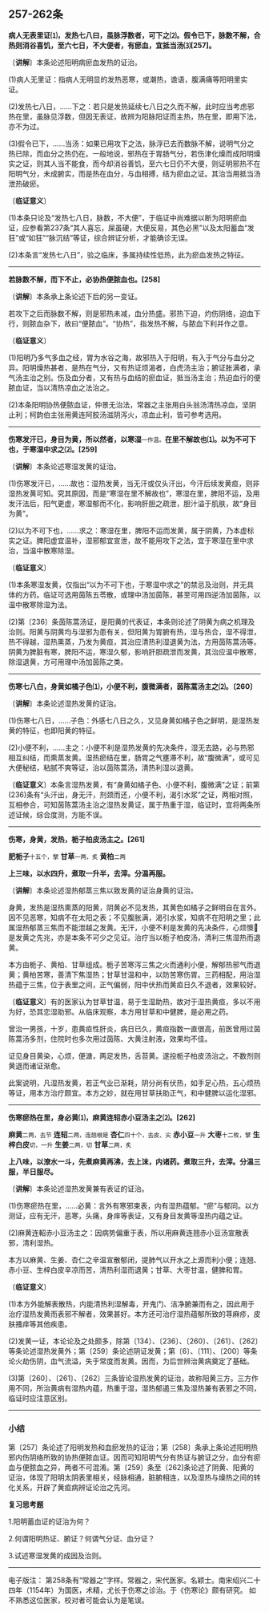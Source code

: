 ## 257-262条

**病人无表里证⑴，发热七八曰，虽脉浮数者，可下之⑵。假令已下，脉数不解，合热则消谷喜饥，至六七日，不大便者，有瘀血，宜抵当汤⑶[257]。**

〔**讲解**〕本条论述阳明病瘀血发热的证治。

(1)病人无里证：指病人无明显的发热恶寒，或潮热，谵语，腹满痛等阳明里实证。

(2)发热七八日，……下之：若只是发热延续七八日之久而不解，此时应当考虑邪热在里，虽脉见浮数，但因无表证，故辨为阳脉阳证而主热，热在里，即用下法，亦不为过。

(3)假令已下，……当汤：如果已用攻下之法，脉浮已去而数脉不解，说明气分之热已除，而血分之热仍在。一般地说，邪热在于胃肠气分，若伤津化燥而成阳明燥实之证，则其人当不能食，而今却消谷善饥，至六七日仍不大便，则证明邪热不在阳明气分，未成腑实，而是热在血分，与血相搏，结为瘀血之证。其治当用抵当汤泄热破瘀。

〔**临证意义**〕

(1)本条只论及“发热七八日，脉数，不大便”，于临证中尚难据以断为阳明瘀血证，应参看第237条“其人喜忘，屎虽硬，大便反易，其色必黑”以及太阳蓄血“发狂”或“如狂”“脉沉结”等证，综合辨证分析，才能确诊无误。

(2)本条言“发热七八日”，验之临床，多属持续性低热，此为瘀血发热之特征。

------

**若脉数不解，而下不止，必协热便脓血也。[258]**

〔**讲解**〕本条承上条论述下后的另一变证。

若攻下之后而脉数不解，则是邪热未减，血分热盛。邪热下迫，灼伤阴络，迫血下行，则脓血杂下，故曰“便脓血”。“协热”，指发热不解，与脓血下利并作之意。

〔**临证意义**〕

(1)阳明乃多气多血之经，胃为水谷之海，故邪热入于阳明，有入于气分与血分之异。阳明燥热甚者，是热在气分，又有热证烦渴者，白虎汤主治；腑证胀满者，承气汤主治之别。伤及血分者，又有热与血结的瘀血证，抵当汤主治；热迫血行的便脓血证，当以清热凉血之法治之。

(2)本条阳明协热便脓血证，仲景无治法，常器之主张用白头翁汤清热凉血，坚阴止利；柯韵伯主张用黄连阿胶汤滋阴泻火，凉血止利，皆可参考选用。

------

**伤寒发汗已，身目为黄，所以然者，以寒湿**<small>一作温。</small>**在里不解故也⑴。以为不可下也，于寒湿中求之⑵。[259]**

〔**讲解**〕本条论述寒湿发黄的证治。

(1)伤寒发汗已，……故也：湿热发黄，当无汗或仅头汗出，今汗后续发黄疸，则非湿热发黄可知。究其原因，而是“寒湿在里不解故也”，寒湿在里，脾阳不运，及用发汗法后，阳气更虚，寒湿郁而不化，影响肝胆之疏泄，胆汁溢于肌肤，故“身目为黄”。

(2)以为不可下也，……求之：寒湿在里，脾阳不运而发黄，属于阴黄，乃本虚标实之证。脾阳虚宜温补，湿邪郁宜宣泄，故不能用攻下之法，宜于寒湿在里中求治，当温中散寒除湿。

〔**临证意义**〕

(1)本条寒湿发黄，仅指出“以为不可下也，于寒湿中求之”的禁忌及治则，并无具体的方药。临证可选用茵陈五苓散，或理中汤加茵陈，甚至可用四逆汤加茵陈，以温中散寒除湿为法。

(2)第〔236〕条茵陈蒿汤证，是阳黄的代表证，本条则论述了阴黄为病之机理及治则。阳黄与阴黄均与湿邪为患有关，但阳黄为胃腑有热，湿与热合，湿不得泄，热不得越，湿热熏蒸，乃发为黄疸，其治应清热利湿退黄为法，方用茵陈蒿汤等。阴黄为脾脏有寒，脾阳不运，寒湿久郁，影响肝胆疏泄而发黄，其治应温中散寒，除湿退黄，方可用理中汤加茵陈之类。

------

**伤寒七八白，身黄如橘子色⑴，小便不利，腹微满者，茵陈蒿汤主之⑵。〔260〕**

〔**讲解**〕本条论述湿热发黄的证治。

(1)伤寒七八日，……子色：外感七八日之久，又见身黄如橘子色之鲜明，是湿热发黄的特征，也即阳黄的特征。

(2)小便不利，……主之：小便不利是湿热发黄的先决条件，湿无去路，必与热邪相互纠结，而熏蒸发黄。湿热瘀结在里，肠胃之气壅滞不利，故“腹微满”，或可见大便秘结，粘腻不爽等证，治以茵陈蒿汤，清热利湿以退黄。

〔**临证意义**〕本条言湿热发黄，有“身黄如橘子色、小便不利，腹微满”之证；前第(236)条有“头汗出，身无汗，剂颈而还，小便不利，渴引水浆”之证，两相对照，互相参合，可知茵陈蒿汤主治之湿热发黄证，属于热重于湿，临证时，宜将两条所述证候，综合度测，方能不误。

------

**伤寒，身黄，发热，栀子柏皮汤主之。[261]**

**肥栀子**<small>十五个，擘</small> **甘草**<small>一两，炙</small> **黄柏**<small>二两</small>

**上三味，以水四升，煮取一升半，去滓。分温再服。**

〔**讲解**〕本条论述湿热郁蒸三焦以致发黄的证治身黄的证治。

身黄，发热是湿热熏蒸的阳黄，阴黄必不见发热，其黄色如橘子之鲜明自在言外。因不见恶寒，知病不在太阳之表；不见腹胀满，渴引水浆，知病不在阳明之里；此属湿热郁蒸三焦而不能泄越之发黄。无汗，小便不利是发黄的先决条件，心烦懊𢙐是发黄之先兆，亦是本条不可少之见证。治疗当以栀子柏皮汤，清利三焦湿热而退黄。

本方由栀子、黄柏、甘草组成。栀子苦寒泻三焦之火而通利小便，解郁热邪气而退黄；黄柏苦寒，善清下焦湿热；甘草甘温和中，以防苦寒伤胃。三药相配，用治湿热蕴于三焦，位于表里之间，正气偏弱，阳中伏热而黄疸日久不退者，效果较好。

〔**临证意义**〕有的医家认为甘草甘温，易于生湿助热，故对于湿热黄疸，多以不用为好，恐其恋湿助邪。从临床观察，本方用甘草和中健脾，是必用之药。

曾治一男孩，十岁，患黄疸性肝炎，病日已久，黄疸指数一直很高，前医曾用过茵陈蒿汤多剂，住院时也多次用过茵陈、大黄注射液，效果均不佳。

证见身目黄染，心烦，便溏，两足发热，舌苔黄。遂投栀子柏皮汤治之。不数剂则黄退而诸证渐愈。

此案说明，凡湿热发黄，若正气业已渐耗，阴分尚有伏热，如手足心热，五心烦热等证，用本方治疗颇宜。本方之妙，就在用甘草扶助正气，和中健脾以运化湿邪。

------

**伤寒瘀热在里，身必黄⑴，麻黄连轺赤小豆汤主之⑵。[262]**

**麻黄**<small>二两，去节</small> **连轺**<small>二两，连翘根是</small> **杏仁**<small>四十个，去皮、尖</small> **赤小豆**<small>一升</small> **大枣**<small>十二枚，擘</small> **生梓白皮**<small>切，一升</small> **生姜**<small>二两，切</small> **甘草**<small>二两，炙</small>

**上八味，以潦水一斗，先煮麻黄再沸，去上沫，内诸药。煮取三升，去滓。分温三服，半日服尽。**

〔**讲解**〕本条论述湿热发黄兼有表证的证治。

(1)伤寒瘀热在里，……必黄：言外有寒邪束表，内有湿热蕴郁。“瘀”与郁同。以方测证，应有无汗，恶寒，头痛，身痒等表证，又有身目发黄等湿热内蕴之证。

(2)麻黄连軺赤小豆汤主之：因病势偏重于表，所以用麻黄连翘赤小豆汤宣散表邪，清利湿热。

本方以麻黄、生姜、杏仁之辛温宣散郁闭，提肺气以开水之上源而利小便；连翘、赤小豆、生梓白皮辛凉而苦，清热利湿而退黄；甘草、大枣甘温，健脾和胃。

〔**临证意义**〕

(1)本方外能解表散热，内能清热利湿解毒，开鬼门、洁净腑兼而有之，因此用于治疗湿热发黄而表邪不解者，效果甚好。本方还可治疗湿热蕴郁所致的荨麻疹，皮肤搔痒等其他疾患。

(2)发黄一证，本论论及之处颇多，除第〔134〕、〔236〕、〔260〕、〔261〕、〔262〕等条论述湿热发黄外；第〔259〕条论述阴证发黄；第〔6〕、〔111〕、〔200〕等条论火劫伤阴，血气流溢，失于常度而发黄。因而，为后世辨治黄病奠定了基础。

(3)第〔260〕、〔261〕、〔262〕三条皆论湿热发黄的证治，故称阳黄三方。三方作用不同，所治黄病有湿热内蕴，热重于湿，湿热郁遏三焦及湿热兼有表邪之不同，临证时应注意区别。

------

### 小结

第〔257〕条论述了阳明发热和血瘀发热的证治；第〔258〕条承上条论述阳明热邪内伤阴络所致的协热便脓血证。因而可知阳明气分有热证与腑证之分，血分有瘀血与便脓血之异，两者不可混淆。第〔259〕条至〔262]条论述了阴黄、阳黄的证治，体现了阳明太阴表里相关，经脉相通，脏腑相连，以及湿热与燥热之间的转化关系，开辟了黄疸病辨证论治之先河。

**复习思考题**

1.阳明蓄血证的证治为何？

2.何谓阳明热证、腑证？何谓气分证、血分证？

3.试述寒湿发黄的成因及治则。

------
电子版注：
第258条有“常器之”字样。常器之，宋代医家。名颖士。南宋绍兴二十四年（1154年）为国医，术精，尤长于伤寒之诊治。于《伤寒论》颇有研究。
如不熟悉这位医家，校对者可能会认为是笔误。
